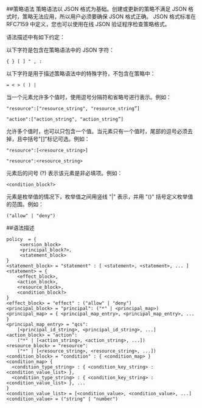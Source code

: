 ##策略语法
策略语法以 JSON 格式为基础。创建或更新的策略不满足 JSON 格式时，策略无法应用，所以用户必须要确保 JSON 格式正确。 JSON 格式标准在 RFC7159 中定义，您也可以使用在线 JSON 验证程序检查策略格式。

语法描述中有如下约定：

以下字符是包含在策略语法中的 JSON 字符：

```{ } [ ] " , :```

以下字符是用于描述策略语法中的特殊字符，不包含在策略中：

```= < > ( ) |```

当一个元素允许多个值时，使用逗号分隔符和省略号进行表示。例如：

```"resource":["resource_string", "resource_string”]  ```

```"action":["action_string", "action_string”]  ```

允许多个值时，也可以只包含一个值。当元素只有一个值时，尾部的逗号必须去掉，且中括号"[]"标记可选。例如：

```"resource":[<resource_string>]```

```"resource":<resource_string>```

元素后的问号 (?) 表示该元素是非必填项。例如：

```<condition_block?>```

元素是枚举值的情况下，枚举值之间用竖线 "|" 表示，并用 "()" 括号定义枚举值的范围。例如：

```("allow" | "deny")```

##语法描述

	policy  = {
	     <version_block>
	     <principal_block?>,
	     <statement_block>
	}	
	<statement_block> = "statement" : [ <statement>, <statement>, ... ]
	<statement> = {     
	    <effect_block>,
	    <action_block>,
	    <resource_block>,
	    <condition_block?>
	}	
	<effect_block> = "effect" : ("allow" | "deny")  	
	<principal_block> = "principal": ("*" | <principal_map>)
	<principal_map> = { <principal_map_entry>, <principal_map_entry>, ... }	
	<principal_map_entry> = "qcs":   
	    [<principal_id_string>, <principal_id_string>, ...]
	<action_block> = "action": 
	    ("*" | [<action_string>, <action_string>, ...])
	<resource_block> = "resource": 
	    ("*" | [<resource_string>, <resource_string>, ...])
	<condition_block> = "condition" : { <condition_map> }
	<condition_map> { 
	  <condition_type_string> : { <condition_key_string> : <condition_value_list> },
	  <condition_type_string> : { <condition_key_string> : <condition_value_list> }, ...
	}  
	<condition_value_list> = [<condition_value>, <condition_value>, ...]
	<condition_value> = ("string" | "number")
